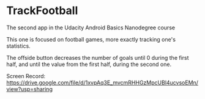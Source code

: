 # TrackFootball
The second app in the Udacity Android Basics Nanodegree course

This one is focused on football games, more exactly tracking one's statistics.

The offside button decreases the number of goals until 0 during the first half, and until the value from the first half, during the second one.

Screen Record: https://drive.google.com/file/d/1xvpAq3E_mvcmRHHGzMpcUBl4ucvsoEMn/view?usp=sharing
